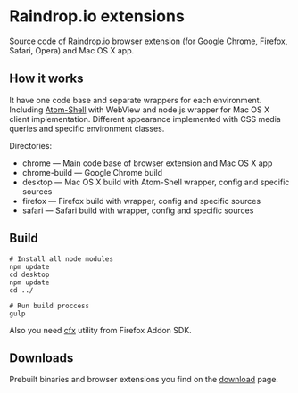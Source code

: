 # Raindrop.io extensions

Source code of Raindrop.io browser extension (for Google Chrome, Firefox, Safari, Opera) and Mac OS X app.

## How it works
It have one code base and separate wrappers for each environment. Including [Atom-Shell](https://github.com/atom/atom-shell) with WebView and node.js wrapper for Mac OS X client implementation.
Different appearance implemented with CSS media queries and specific environment classes.

Directories:
* chrome — Main code base of browser extension and Mac OS X app
* chrome-build — Google Chrome build
* desktop — Mac OS X build with Atom-Shell wrapper, config and specific sources
* firefox — Firefox build with wrapper, config and specific sources
* safari — Safari build with wrapper, config and specific sources

## Build
```
# Install all node modules
npm update
cd desktop
npm update
cd ../

# Run build proccess
gulp
```

Also you need [cfx](https://developer.mozilla.org/en-US/Add-ons/SDK/Tutorials/Installation) utility from Firefox Addon SDK.

## Downloads
Prebuilt binaries and browser extensions you find on the [download](https://raindrop.io/pages/download) page.

